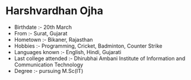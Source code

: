 # Harshvardhan Ojha

- Birthdate :- 20th March
- From :- Surat, Gujarat
- Hometown :- Bikaner, Rajasthan
- Hobbies :- Programming, Cricket, Badminton, Counter Strike
- Languages known :- English, Hindi, Gujarati
- Last college attended :- Dhirubhai Ambani Institute of Information and Communication Technology
- Degree :- pursuing M.Sc(IT)